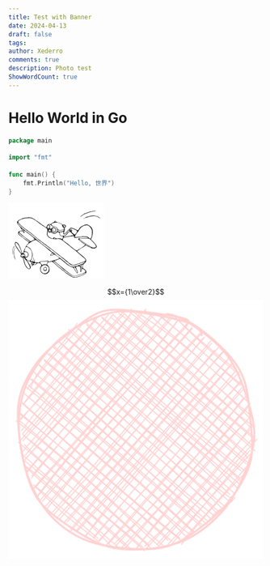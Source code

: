 ```yaml
---
title: Test with Banner
date: 2024-04-13
draft: false
tags: 
author: Xederro
comments: true
description: Photo test
ShowWordCount: true
---
```

# Hello World in Go

```go
package main

import "fmt"

func main() {
	fmt.Println("Hello, 世界")
}
```

![](/blog/files/Pasted%20image%2020240412233250.png)

$$x={1\over2}$$
![](/blog/files/Drawing%202024-04-18%2022.43.33.excalidraw.svg)